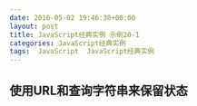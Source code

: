 ```yaml
---
date: 2016-05-02 19:46:30+00:00
layout: post
title: JavaScript经典实例 示例20-1
categories: JavaScript经典实例
tags:  JavaScript  JavaScript经典实例
---
```

使用URL和查询字符串来保留状态
----------------

<html dir="ltr" lang="en-US">
    <head>
        <title>Persisting via Cookies</title>
        <style>
            div
            {
                margin: 5px;
            }
            
        </style>
        <script>
            
            // 如果cookie可用
            window.onload = function() {
                if (navigator.cookieEnabled) {
                    document.getElementById('set').onclick = setCookie;
                    document.getElementById('get').onclick = readCookie;
                    document.getElementById('erase').onclick = eraseCookie;
                }
            
            }
            
            
            // 将cookie过期日期设置为2010年
            function setCookie() {
                
                var cookie = document.getElementById('cookie').value,
                    value = document.getElementById('value').value,
                    futureDate = new Date();
                    
                futureDate.setDate(futureDate.getDate() + 10);
                
                var tmp = cookie + '=' + encodeURI(value) + '; expires=' + futureDate.toGMTString() + '; path=/';
                
                document.cookie = tmp;
                alert(tmp);
            }
            
            // 每个cookie用分号隔开
            function readCookie() {
                
                var key = document.getElementById('cookie').value,
                    cookie = document.cookie,
                    first = cookie.indexOf(key + '=');
                
                // cookie存在
                if (first >= 0) {
                    var str = cookie.substring(first,cookie.length),
                        last = str.indexOf(';');
                
                    // 如果是cookie的末尾
                    if (last < 0) {
                        last = str.length;
                    }
                    
                    // 获取cookie值
                    str = str.substring(0,last).split('=');
                    alert(decodeURI(str[1]));
                } else {
                    alert('none found');
                }
                
            }
            
            // 将cookie日期设置为过去以擦除它
            function eraseCookie() {
            
                var key = document.getElementById('cookie').value,
                    cookieDate = new Date();
                    
                cookieDate.setDate(cookieDate.getDate() - 10);
                document.cookie = key + '= ; expires=' + cookieDate.toGMTString() + '; path=/';
            }
        </script>
    </head>
    <body>
        <form>
            <label for="cookie"> Enter cookie:</label> <input type="text" id="cookie" /> <br />
            <label for="value">Cookie Value:</label> <input type="text" id="value" /><br />
        </form>
        <div>
            <button id="set">Set Cookie</button>
            <button id="get">Get Cookie</button>
            <button id="erase">Erase Cookie</button>
        </div>
    </body>
</html>

源码如下：

``` html
<!DOCTYPE html>
<html dir="ltr" lang="en-US">
    <head>
        <title>Persisting via Cookies</title>
        <style>
            div
            {
                margin: 5px;
            }
            
        </style>
        <script>
            
            // 如果cookie可用
            window.onload = function() {
                if (navigator.cookieEnabled) {
                    document.getElementById('set').onclick = setCookie;
                    document.getElementById('get').onclick = readCookie;
                    document.getElementById('erase').onclick = eraseCookie;
                }
            
            }
            
            
            // 将cookie过期日期设置为2010年
            function setCookie() {
                
                var cookie = document.getElementById('cookie').value,
                    value = document.getElementById('value').value,
                    futureDate = new Date();
                    
                futureDate.setDate(futureDate.getDate() + 10);
                
                var tmp = cookie + '=' + encodeURI(value) + '; expires=' + futureDate.toGMTString() + '; path=/';
                
                document.cookie = tmp;
                alert(tmp);
            }
            
            // 每个cookie用分号隔开
            function readCookie() {
                
                var key = document.getElementById('cookie').value,
                    cookie = document.cookie,
                    first = cookie.indexOf(key + '=');
                
                // cookie存在
                if (first >= 0) {
                    var str = cookie.substring(first,cookie.length),
                        last = str.indexOf(';');
                
                    // 如果是cookie的末尾
                    if (last < 0) {
                        last = str.length;
                    }
                    
                    // 获取cookie值
                    str = str.substring(0,last).split('=');
                    alert(decodeURI(str[1]));
                } else {
                    alert('none found');
                }
                
            }
            
            // 将cookie日期设置为过去以擦除它
            function eraseCookie() {
            
                var key = document.getElementById('cookie').value,
                    cookieDate = new Date();
                    
                cookieDate.setDate(cookieDate.getDate() - 10);
                document.cookie = key + '= ; expires=' + cookieDate.toGMTString() + '; path=/';
            }
        </script>
    </head>
    <body>
        <form>
            <label for="cookie"> Enter cookie:</label> <input type="text" id="cookie" /> <br />
            <label for="value">Cookie Value:</label> <input type="text" id="value" /><br />
        </form>
        <div>
            <button id="set">Set Cookie</button>
            <button id="get">Get Cookie</button>
            <button id="erase">Erase Cookie</button>
        </div>
    </body>
</html>
``` 
